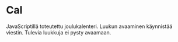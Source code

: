 # Cal

JavaScriptillä toteutettu joulukalenteri. Luukun avaaminen käynnistää viestin. Tulevia luukkuja ei pysty avaamaan.
